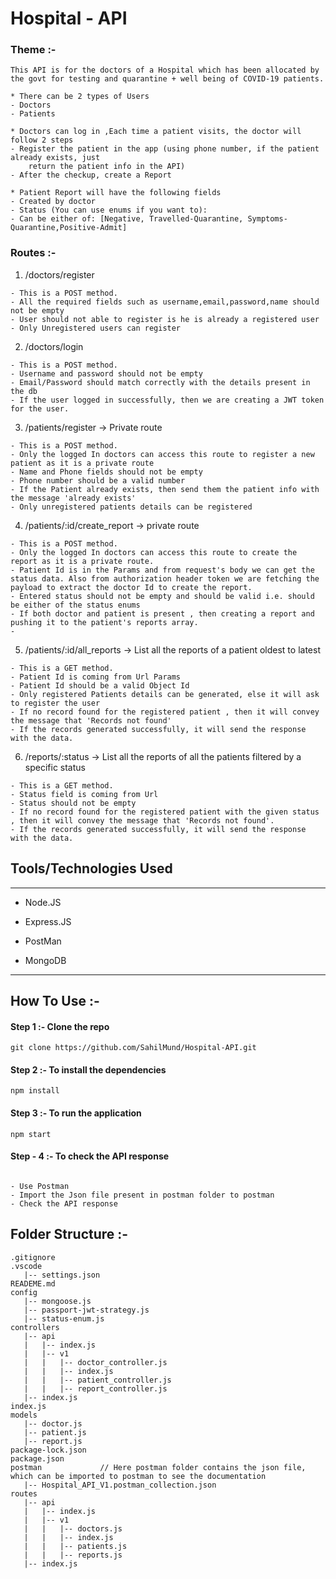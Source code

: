 
<h1> Hospital - API</h1>


### Theme :-
```
This API is for the doctors of a Hospital which has been allocated by the govt for testing and quarantine + well being of COVID-19 patients.

* There can be 2 types of Users
- Doctors
- Patients

* Doctors can log in ,Each time a patient visits, the doctor will follow 2 steps
- Register the patient in the app (using phone number, if the patient already exists, just
    return the patient info in the API)
- After the checkup, create a Report

* Patient Report will have the following fields
- Created by doctor
- Status (You can use enums if you want to):
- Can be either of: [Negative, Travelled-Quarantine, Symptoms-Quarantine,Positive-Admit]

```

### Routes :-


1. /doctors/register 

```
- This is a POST method.
- All the required fields such as username,email,password,name should not be empty
- User should not able to register is he is already a registered user
- Only Unregistered users can register

```
2. /doctors/login

```
- This is a POST method.
- Username and password should not be empty
- Email/Password should match correctly with the details present in the db
- If the user logged in successfully, then we are creating a JWT token for the user.

```
3. /patients/register   -> Private route

```
- This is a POST method.
- Only the logged In doctors can access this route to register a new patient as it is a private route
- Name and Phone fields should not be empty
- Phone number should be a valid number
- If the Patient already exists, then send them the patient info with the message 'already exists'
- Only unregistered patients details can be registered
```

4. /patients/:id/create_report -> private route

```
- This is a POST method.
- Only the logged In doctors can access this route to create the report as it is a private route.
- Patient Id is in the Params and from request's body we can get the status data. Also from authorization header token we are fetching the payload to extract the doctor Id to create the report.
- Entered status should not be empty and should be valid i.e. should be either of the status enums
- If both doctor and patient is present , then creating a report and pushing it to the patient's reports array.
- 
```

5. /patients/:id/all_reports → List all the reports of a patient oldest to latest

```
- This is a GET method.
- Patient Id is coming from Url Params
- Patient Id should be a valid Object Id
- Only registered Patients details can be generated, else it will ask to register the user
- If no record found for the registered patient , then it will convey the message that 'Records not found'
- If the records generated successfully, it will send the response with the data.

```

6. /reports/:status → List all the reports of all the patients filtered by a specific status

```
- This is a GET method.
- Status field is coming from Url
- Status should not be empty
- If no record found for the registered patient with the given status , then it will convey the message that 'Records not found'.
- If the records generated successfully, it will send the response with the data.
```


</ol><h2>Tools/Technologies Used</h2>
<hr><ul>
<li>Node.JS</li>
</ul><ul>
<li>Express.JS</li>
</ul><ul>
<li>PostMan</li>
</ul><ul>
<li>MongoDB</li>
</ul>

<hr>

## How To Use :-

####    Step 1 :-  Clone the repo
 
 ```
git clone https://github.com/SahilMund/Hospital-API.git
 ```
####    Step 2 :- To install the dependencies

```
npm install
```

#### Step 3 :- To run the application
```
npm start
```

#### Step - 4 :- To check the API response

```

- Use Postman
- Import the Json file present in postman folder to postman 
- Check the API response

```


## Folder Structure :-
```
.gitignore
.vscode
   |-- settings.json
READEME.md
config
   |-- mongoose.js
   |-- passport-jwt-strategy.js
   |-- status-enum.js
controllers
   |-- api
   |   |-- index.js
   |   |-- v1
   |   |   |-- doctor_controller.js
   |   |   |-- index.js
   |   |   |-- patient_controller.js
   |   |   |-- report_controller.js
   |-- index.js
index.js
models
   |-- doctor.js
   |-- patient.js
   |-- report.js
package-lock.json
package.json
postman             // Here postman folder contains the json file, which can be imported to postman to see the documentation
   |-- Hospital_API_V1.postman_collection.json
routes
   |-- api
   |   |-- index.js
   |   |-- v1
   |   |   |-- doctors.js
   |   |   |-- index.js
   |   |   |-- patients.js
   |   |   |-- reports.js
   |-- index.js

```